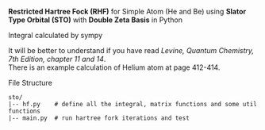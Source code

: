 **Restricted Hartree Fock (RHF)** for Simple Atom (He and Be) using **Slator Type Orbital (STO)** with **Double Zeta Basis** in Python

Integral calculated by sympy

It will be better to understand if you have read *Levine, Quantum Chemistry, 7th Edition, chapter 11 and 14*.  
There is an example calculation of Helium atom at page 412-414.

File Structure
```
sto/
|-- hf.py    # define all the integral, matrix functions and some util functions
|-- main.py  # run hartree fork iterations and test
```
